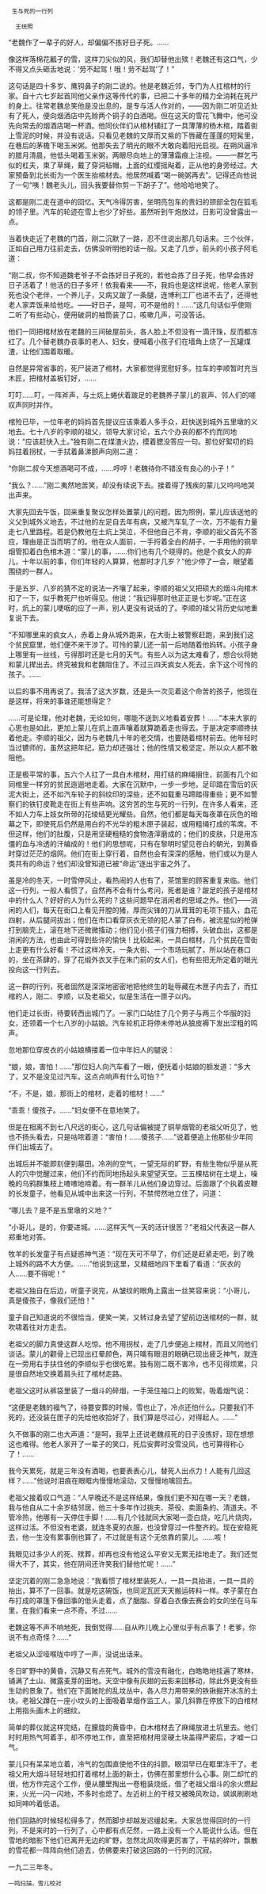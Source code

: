      生与死的一行列 

      王统照 

  “老魏作了一辈子的好人，却偏偏不拣好日子死。…… 

  像这样落棉花瓤子的雪，这样刀尖似的风，我们却替他出殡！老魏还有这口气，少不得又点头砸舌地说：‘劳不起驾！哦！劳不起驾’了！” 

  这句话是四十多岁、鹰钩鼻子的刚二说的。他是老魏近邻，专门为人扛棺材的行家。自十六七岁起首同他父亲作这等传代的事，已把二十多年的精力全消耗在死尸的身上。往常老魏总笑他是没出息的，是专与活人作对的，——因为刚二听见近处有了死人，便向烟酒店中先赊两个铜子的白酒喝。但在这天的雪花飞舞中，他可没先向常去的烟酒店喝一杯酒。他同伙伴们从棺材铺扛了一具薄薄的杨木棺，踏着街上雪泥的时候，并没有说话。只看见老魏的又厚而又紫的下唇藏在蓬蓬的短髯里，在巷后的茅檐下喝玉米粥。他那失去了明光的眼不大敢向着阳光启视。在朔风逼冷的腊月清晨，他低头喝着玉米粥，两眼尽向地上的薄薄霜痕上注视。——一群乞丐似的杠夫，束了草绳，戴了穿洞毡帽，上面的红缨摇飐着，正从他的身旁经过。大家预备到北长街为一个医生抬棺材去。他居然喊着“喝一碗粥再去”。记得还向他说了一句“咦！魏老头儿，回头我要替你剪一下胡子了”。他哈哈地笑了。 

  这都是刚二走在道中的回忆。天气冷得厉害，坐明亮包车的贵妇的颈部全包在狐毛的领子里。汽车的轮迹在雪上也少了好些。虽然听到午炮放过，日影可没曾露出一点。 

  当着快走近了老魏的门首，刚二沉默了一路，忍不住说出那几句话来。三个伙伴，正如自己用力往前走去，仿佛没听明他的话一般。又走了几步，前头的小孩子阿毛道： 

  “刚二叔，你不知道魏老爷子不会拣好日子死的，若他会拣了日子死，他早会拣好日子活着了！他活的日子多坏！依我看来——不，我妈也是这样说呢，他老人家到死也没个老伴，一个养儿子，又病又跛了一条腿，连博利工厂也进不去了，还得他老人家弄饭来给他吃。——好日子，是呵，可不是他的！……”这几句话似乎使刚二听了有些动心，便用破洞的袖筒装了口，咳嗽几声，可没答话。 

  他们一同把棺材放在老魏的三间破屋前头，各人脸上不但没有一滴汗珠，反而都冻红了。几个替老魏办丧事的老人、妇女，便喊着小孩子们在墙角上烧了一瓦罐煤渣，让他们围着取暖。 

  自然是异常省事的，死尸装进了棺材，大家都觉得宽慰好多。拉车的李顺暂时充当木匠，把棺材盖板钉好，…… 

  叮叮……叮，一阵斧声，与土炕上蜷伏着跛足的老魏养子蒙儿的哀声、邻人们的嗟叹声同时并作。 

  棺殓已毕，一位年老的妈妈首先提议应该乘着人多手众，赶快送到城外五里墩的义地去。七十八岁的李顺的祖父，领导大家讨论，五六个办丧的都不约而同地说：“应该赶快入土。”独有刚二在煤渣火边，摸着腮没答应一句。那位好絮叨的妈妈拄着拐杖，一手拭着鼻涕颤声向刚二道： 

  “你刚二叔今天想酒喝可不成，……哼哼！老魏待你不错没有良心的小子！” 

  “我么？……”刚二夷然地苦笑，却没有续说下去。接着得了残疾的蒙儿又呜呜地哭出声来。 

  大家先回去午饭，回来重复聚议怎样处置蒙儿的问题。因为照例，蒙儿应该送他的义父到城外义地去，不过他的左足自去年有病，又被汽车轧了一次，万不能有力量走七八里路程。若是仍教他在土炕上哭泣，不但他自己不肯，李顺的祖父首先不答应，理由是正当而明了的。他在众人面前，一手捋着全白的胡子，一手用他的铜旱烟管扣着白色棺木道：“蒙儿的事，……你们也有几个晓得的。他是个疯女人的弃儿，十年以前的事，你们年轻的人算算，他那时才几岁？”他少停了一会，眼望着围绕的一群人。 

  于是五岁、八岁的猜不定的说法一齐嚷了起来，李顺的祖父又把硕大的烟斗向棺木扣了一下，似乎教死尸也听得见。他说：“我记得那时他正正是七岁呢。”正在这时，炕上的蒙儿哽咽的应了一声，别人更没有说话的了。李顺的祖父背历史似地重复说下去。 

  “不知哪里来的疯女人，赤着上身从城外跑来，在大街上被警察赶跑，来到我们这个贫民窟里，他们便不来干涉了。可怜的蒙儿还一前一后地随着他妈转。小孩子身上哪里有一丝线，亏得那时还是七月的天气。有些人以为这太难看了，想合伙将她和蒙儿撵出去。终究被我和老魏阻住了。不过三四天疯女人死去，余下这个可怜的孩子。…… 

  以后的事不用再说了。我活了这大岁数，还是头一次见着这个命苦的孩子，他现在是这样，将来的事谁还能想得定？ 

  ……可是论理，他对老魏，无论如何，哪能不送到义地看着安葬！……”本来大家的心思也是如此，更加上蒙儿在炕上直声嚷着就算跪着走也得去。于是决定李顺搀扶着他走。李顺的祖父，因为与老魏几十年的老交情，也要随着棺材前去。他年轻时当过镳师的，虽然这把年纪，筋力却还强壮；他的性情又极坚定，所以众人都不敢阻他。 

  正是极平常的事，五六个人扛了一具白木棺材，用打结的麻绳捆住，前面有几个如同棺里一样穷的贫民迤逦地走着。大家在沉默中，一步一步地，足印踏在雪后的灰泥大街上，还不如汽车轮子的斜纹印的深些，还不如载重马蹄踏得重些；更不如警察们的铁钉皮靴走在街上有些声响。这穷苦的生与死的一行列，在许多人看来，还不如人力车上妓女所带的花绫结更光耀些。自然，他们都是每天每夜罩在灰色的暗幕之下，即使死后仍然是用白的不光华的粗木匣子装起，或用粗绳打成的苇席。不但这样，他们的肚腹，只是用坚硬粗糙的食物渣滓磨成的；他们的皮肤，只是用冻僵的血与冷透的汗编成的！他们的思想呢，只有在黎明时望见苍白的朝光，到黄昏时穿过茫茫的烟网。他们在街上穿行着，自然也会有深深的感触，他们或以为是人类共有的命运？他们却没曾知道已被“命运”逐出宇宙之外了。 

  虽是冷的冬天，一时雪停风止，看热闹的人也有了，茶馆里的顾客重复来临。他们这一行列，一般人看惯了，自然再不会有什么考问，死者是谁？跛足的孩子是棺材中的什么人？好好的人为什么死的？这些问题早在消闲者的思域之外。他们——消闲的人们，每天在街口上看见开膛的猪，厚而尖锋的刀从茸茸的毛项下插入，血花四射，从后腿间拔出；他们在市口看穿灰衣无领的犯人蒙了白布，被流星似的枪弹打到脑壳上，滚在地下还微微搐动；他们见小孩子们强力相搏，头破血出，这都是消闲的方法，也由此可得到些许的愉快！比较起来，一具白棺材，几个贫民在雪街上走更有什么好看！不过这样冷天，一条大街、一个市场玩腻了，所以站在巷口的，坐在茶肆的，穿了花缎外衣叉手在朱门前的女人们，也有些把无所定着的眼光投向这一行列去。 

  这一群的行列，死者固然是深深地密密地把他终生的耻辱藏在木匣子内去了，而扛棺的人，刚二、李顺，以及老祖父，似是生活在一匣子以内。 

  他们走过长街，待要转西出城门了。一家门口站住了几个男子与两三个华服的妇女，还领着一个七八岁的小姑娘。汽车轮机正将停未停地从狼皮褥下发出涩粗的鸣声。 

  忽地那位穿皮衣的小姑娘横搂着一位中年妇人的腿说： 

  “娘，娘，害怕！……”那位妇人向汽车看了一眼，便抚着小姑娘的额发道：“多大了，又不是没见过汽车。这点点响声有什么可怕？” 

  “不，不是，娘，那街上的棺材，走着的棺材！……” 

  “乖乖！傻孩子。……”妇女便不在意地笑了。 

  但是在相离不到七八尺远的街心，这几句话偏被提了铜旱烟管的老祖父听见了，他也不扬头看去，只是咕哝着道：“害怕！……傻孩子……”说着便追上他那些少年同伴们出城去了。 

  出城后并不能即刻便到墓田。冷冽的空气，一望无际的旷野，有些生物似乎是从死人的穴中觉醒过来，他们不约而同地扬起头来望望天空。三五棵枯树在土堤上，噪晚的乌鸦群集枝上喳喳地啼着。有一群羊儿从他们身边穿过。后面跟了个执着皮鞭的长发童子，他看见从城中出来这一行列，不禁愕然地立住了，问道： 

  “哪儿去？是不是五里墩的义地？” 

  “小哥儿，是的，你要进城。……这样天气一天的活计很苦？”老祖父代表这一群人郑重地对答。 

  牧羊的长发童子有点疑惑神气道：“现在天可不早了，你们还是赶紧走吧，到了晚上城外的路不大方便。……”他说到这里，又精细地四下里看了看道：“灰衣的人……要不得呢！” 

  老祖父独自在后边，听童子说完，从皱纹的眼角上露出一丝笑容来说：“小哥儿，真是傻孩子，像我们还怕！” 

  童子自己知道说的不很恰当，便笑一笑，又转过身去望了望前边送棺材的一群，就吹啸着往对方走去。 

  老祖父的脚力真使这群人吃惊。他不用拐杖，走了几步便追上棺材，而且又同他们谈话。蒙儿的颧骨上已现出红晕颜色，两只噙有眼泪的眼确已现出疲乏神气，就连在一旁用右手扶住他的李顺似乎也很吃累。独有刚二既不害冷，也不见得烦累，只是很自然地交换着肩头扛了棺材走路。 

  老祖父这时从裤袋里装了一烟斗的碎烟，一手笼住袖口上的败絮，吸着烟气说： 

  “这便是老魏的福气了，待要安葬的时候，雪也止了，冷点还怕什么。只要我们不死的，还没装在匣子的先给他收拾好了，我们算是尽过心，对得起人。……” 

  久不做事的刚二也大声道：“是呵，我早上还说老魏叔死的日子没拣好，现在想想这也难得。他老人家开了一辈子的笑口，死后安葬时没雪没风，也可算得称心了！…… 

  我今天累死，就是三年没有酒喝，也要表表心儿，替死人出点力！人能有几回这样？……”他说时泪痕在眼眶内慢慢地滚动，又慢慢地噙回去。 

  老祖父接着叹口气道：“人早晚还不是这样结果，像我们更不知在哪一天？老魏，我与他自从二十余岁结邻居，他三十多年作过挑夫、茶役、卖面条的、清道夫。不管冷热，他哪有一天停住手脚！……有几个钱就同大家喝一壶白烧，吃几片烧肉，这样过活。不但没有老婆，就连冬夏的衣服，也没曾穿过一件整齐的。现在安稳死去，他一生没有累事倒也算了，不过就是有这个无依靠的蒙儿。……咳！ 

  我眼见过多少人的死、殡葬，却再也没有他这么平安又无累无挂地走了。我们还觉得大不了，其实，他在阴间还许笑我们替他忙呢！……” 

  坚定沉着的刚二急急地说：“我看惯了棺材里装死人，一具一具抬进，一具一具的抬出，算不了一回事。就是吃这碗饭，也同泥瓦匠天天搬运砖料一样。孝子蒙在白布打成的罩篷下像回事的低头走着，点了胭脂、穿着白衣像去赛会的女的坐在马车里，在我们看来一点不奇。不过…… 

  老魏这等不声不响地死，我倒觉得……自从昨儿晚上心里似乎有点事了！老爹，你说不有点奇怪？……” 

  老祖父从涩哑喉咙中哼了一声，没说出话来。 

  冬日旷野中的黄昏，沉静又有点死气。城外的雪没有融化，白皓皓地挂遍了寒林，铺满了土山、微露麦芽的田地。天空中像有灰翅的云影来回移动，除此外更没有些生动的景象了。他们在下面陂陀的乱坟丛中，各人尽力用带来的铁锹掘开冰冻的土块。老祖父蹲在一座小坟头的上面吸着旱烟作监工人，蒙几斜靠在停放下的白棺材上用指头画木上的细纹。 

  简单的葬仪就这样完结，在朦胧的黄昏中，白木棺材去了麻绳放进土坑里去。他们时时用热气呵着手，却不停地工作，直至把棺材用坚硬土块盖得严密后，才嘘一口气。 

  蒙儿只有呆呆地立着，冷气的包围直使他不住的抖颤。眼泪早已在眶里冻干了。老祖父用大烟斗轻轻地扣打着棺材上面的新土，仿佛在那里想什么心事。刚二却忙的很，他方作完这个工作，便从腰里掏出一卷粗装烧纸，借了老祖父烟斗的余火燃起来，火光一闪一闪地，不多时也熄了。左近树上的干枝又被晚风吹动，飒飒刷刷地如同呻吟着低语。 

  他们回路的时候轻松得多了，然而脚步却越发迟缓起来。大家总觉得回时的一行列，不是来时的一行列了，心中都有点茫然，一路上没有一个人能说什么话。但在雪地的暗影下他们已离开无边的旷野，忽然北风吹得更厉害了，干枯的碎叶，飘散的雪花都一阵阵向他们追去，仿佛要来打破这回路的一行列的沉寂。 

  一九二三年冬。 

    一鸣扫描，雪儿校对 

